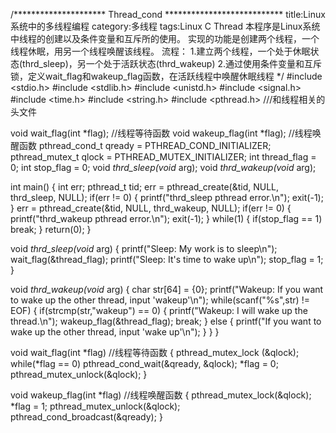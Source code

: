 /********************* Thread_cond ***************************
title:Linux系统中的多线程编程
category:多线程
tags:Linux C Thread
本程序是Linux系统中线程的创建以及条件变量和互斥所的使用。
实现的功能是创建两个线程，一个线程休眠，用另一个线程唤醒该线程。
流程：
1.建立两个线程，一个处于休眠状态(thrd_sleep)，另一个处于活跃状态(thrd_wakeup)
2.通过使用条件变量和互斥锁，定义wait_flag和wakeup_flag函数，在活跃线程中唤醒休眠线程
*/
#include <stdio.h>
#include <stdlib.h>
#include <unistd.h>
#include <signal.h>
#include <time.h>
#include <string.h>
#include <pthread.h>						///和线程相关的头文件

void wait_flag(int *flag);					   //线程等待函数
void wakeup_flag(int *flag);					 //线程唤醒函数
pthread_cond_t qready = PTHREAD_COND_INITIALIZER;
pthread_mutex_t qlock = PTHREAD_MUTEX_INITIALIZER;
int thread_flag = 0;
int stop_flag = 0;
void *thrd_sleep(void* arg);
void *thrd_wakeup(void* arg);

int main()
{
  int err;
  pthread_t tid;
  err = pthread_create(&tid, NULL, thrd_sleep, NULL);
  if(err != 0)
  {
    printf("thrd_sleep pthread error.\n");
    exit(-1);
  }
  err = pthread_create(&tid, NULL, thrd_wakeup, NULL);
  if(err != 0)
  {
    printf("thrd_wakeup pthread error.\n");
    exit(-1);
  }
  while(1)
  {
    if(stop_flag == 1)
      break;
  }
  return(0);
}

void *thrd_sleep(void* arg)
{
  printf("Sleep: My work is to sleep\n");
  wait_flag(&thread_flag);
  printf("Sleep: It's time to wake up\n");
  stop_flag = 1;
}

void *thrd_wakeup(void* arg)
{
  char str[64] = {0};
  printf("Wakeup: If you want to wake up the other thread, input 'wakeup'\n");
  while(scanf("%s",str) != EOF)
  {
    if(strcmp(str,"wakeup") == 0)
    {
      printf("Wakeup: I will wake up the thread.\n");
      wakeup_flag(&thread_flag);
      break;
    }
    else
    {
      printf("If you want to wake up the other thread, input 'wake up'\n");
    }
  }
}

void wait_flag(int *flag)					//线程等待函数
{
	pthread_mutex_lock (&qlock);
	while(*flag == 0)
		pthread_cond_wait(&qready, &qlock);
	*flag = 0;
	pthread_mutex_unlock(&qlock);
}

void wakeup_flag(int *flag)					//线程唤醒函数
{
	pthread_mutex_lock(&qlock);
	*flag = 1;
	pthread_mutex_unlock(&qlock);
	pthread_cond_broadcast(&qready);
}
